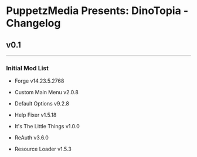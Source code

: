 # PuppetzMedia Presents: DinoTopia - Changelog

## v0.1
---

### Initial Mod List
* Forge v14.23.5.2768

* Custom Main Menu v2.0.8
* Default Options v9.2.8
* Help Fixer v1.5.18
* It's The Little Things v1.0.0
* ReAuth v3.6.0
* Resource Loader v1.5.3
